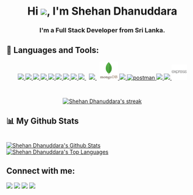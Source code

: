 
<h1 align="center">Hi <img src="https://raw.githubusercontent.com/MartinHeinz/MartinHeinz/master/wave.gif" width="30px">, I'm Shehan Dhanuddara</h1>
<h3 align="center">I'm a Full Stack Developer from Sri Lanka.</h3>

<!-- ## 🙋‍♂️ About Me

- 🔭 I’m currently working on **[Covid-19 Tracker](https://covid-19-tracker-e4bda.web.app/)**

- 🌱 I’m currently learning **Data Structures and Algorithms.**

- 👯 I’m looking to collaborate on **OpenSource Projects**

- 👨‍💻 All of my projects are available at **[My Portfolio](https://subhamraoniar.com)**

- 📫 How to reach me **subham.raoniar@gmail.com**

- ⚡ Fun fact **I play games and go to the GYM very often.** -->

## 🚀 Languages and Tools:

<p align="center"> 
    <a href="https://www.java.com" target="_blank"> <img src="https://img.icons8.com/color/48/000000/java-coffee-cup-logo.png"/> </a>
    <a href="https://reactjs.org/" target="_blank"> <img src="https://img.icons8.com/color/48/000000/react-native.png"/> </a>
    <a href="https://spring.io/projects/spring-boot" target="_blank"> <img src="https://img.icons8.com/color/48/000000/spring-logo.png"/> </a> 
    <a href="https://developer.mozilla.org/en-US/docs/Web/JavaScript" target="_blank"> <img src="https://img.icons8.com/color/48/000000/javascript.png"/> </a> 
    <a href="https://www.w3.org/html/" target="_blank"> <img src="https://img.icons8.com/color/48/000000/html-5.png"/> </a> 
    <a href="https://www.w3schools.com/css/" target="_blank"> <img src="https://img.icons8.com/color/48/000000/css3.png"/> </a> 
    <a href="https://getbootstrap.com" target="_blank"> <img src="https://img.icons8.com/color/48/000000/bootstrap.png"/> </a> 
    <a href="https://www.python.org" target="_blank"> <img src="https://img.icons8.com/color/48/000000/python.png"/> </a> 
    <a style="padding-right:8px;" href="https://nodejs.org" target="_blank"> <img src="https://img.icons8.com/color/48/000000/nodejs.png"/> </a> 
    <a style="padding-right:8px;" href="https://www.mysql.com/" target="_blank"> <img src="https://img.icons8.com/fluent/50/000000/mysql-logo.png"/> </a>
    <a href="https://www.mongodb.com/" target="_blank"> <img src="https://raw.githubusercontent.com/devicons/devicon/master/icons/mongodb/mongodb-original-wordmark.svg" alt="mongodb" width="48" height="48"/> </a> 
    <a href="https://firebase.google.com/" target="_blank"> <img src="https://img.icons8.com/color/48/000000/firebase.png"/> </a> 
    <a href="https://postman.com" target="_blank"> <img src="https://www.vectorlogo.zone/logos/getpostman/getpostman-icon.svg" alt="postman" width="45" height="45"/> </a>   
    <a href="https://git-scm.com/" target="_blank"> <img src="https://img.icons8.com/color/48/000000/git.png"/> </a> 
    <a href="https://redux.js.org" target="_blank"> <img src="https://img.icons8.com/color/48/000000/redux.png"/> </a>
    <a href="https://expressjs.com" target="_blank"> <img src="https://raw.githubusercontent.com/devicons/devicon/master/icons/express/express-original-wordmark.svg" alt="express" width="40" height="40"/> </a>
</p>
<br/>

<p align="center">
    <a href="https://github.com/shehandhanu/github-readme-streak-stats">
        <img title="🔥 Get streak stats for your profile at git.io/streak-stats" alt="Shehan Dhanuddara's streak" src="https://github-readme-streak-stats.herokuapp.com/?user=shehandhanu&theme=black-ice&hide_border=true&stroke=0000&background=060A0CD0"/>
    </a>
</p>

## 📊 My Github Stats

  <br/>
    <a href="https://github.com/shehandhanu/github-readme-stats"><img alt="Shehan Dhanuddara's Github Stats" src="https://github-readme-stats.vercel.app/api?username=shehandhanu&show_icons=true&count_private=true&theme=react&hide_border=true&bg_color=0D1117" /></a>
  <a href="https://github.com/shehandhanu/github-readme-stats"><img alt="Shehan Dhanuddara's Top Languages" src="https://github-readme-stats.vercel.app/api/top-langs/?username=shehandhanu&langs_count=8&count_private=true&layout=compact&theme=react&hide_border=true&bg_color=0D1117" /></a>
  <br/>
  
## Connect with me:

<p align="left">

<a href = "https://www.linkedin.com/in/shehan-dhanuddara-b940b5196/"><img src="https://img.icons8.com/fluent/48/000000/linkedin.png"/></a>
<a href = "https://twitter.com/ShehanDhanu98"><img src="https://img.icons8.com/fluent/48/000000/twitter.png"/></a>
<a href = "https://www.instagram.com/shehandhanuddara/"><img src="https://img.icons8.com/fluent/48/000000/instagram-new.png"/></a>
<a href = "https://www.facebook.com/shehan.danuddara/"><img src="https://img.icons8.com/fluent/48/000000/facebook-new.png"/></a>
</p>

<!-- ## ❤ Views and Followers

<a href="https://github.com/Meghna-DAS/github-profile-views-counter">
    <img src="https://komarev.com/ghpvc/?username=shehandhanu">
</a>
<a href="https://github.com/shehandhanu?tab=followers"><img src="https://img.shields.io/github/followers/shehandhanu?label=Followers&style=social" alt="GitHub Badge"></a> -->
